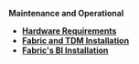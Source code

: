 <strong>Maintenance and Operational<strong>

<ul>      
<li>
<a href="/articles/98_maintenance_and_operational/Hardware/README.md">Hardware Requirements</a></li>
<li>  
<a href="/articles/98_maintenance_and_operational/Installations/README.md">Fabric and TDM Installation</a></li>
<li>  
<a href="/articles/98_maintenance_and_operational/BI_Installation/README.md">Fabric's BI Installation</a></li>
</ul>


